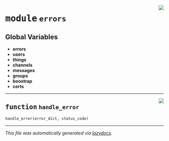 <!-- markdownlint-disable -->

<a href="https://github.com/mainflux/sdk-py/blob/main/mainflux/errors.py#L0"><img align="right" style="float:right;" src="https://img.shields.io/badge/-source-cccccc?style=flat-square"></a>

# <kbd>module</kbd> `errors`




**Global Variables**
---------------
- **errors**
- **users**
- **things**
- **channels**
- **messages**
- **groups**
- **boostrap**
- **certs**

---

<a href="https://github.com/mainflux/sdk-py/blob/main/mainflux/errors.py#L1"><img align="right" style="float:right;" src="https://img.shields.io/badge/-source-cccccc?style=flat-square"></a>

## <kbd>function</kbd> `handle_error`

```python
handle_error(error_dict, status_code)
```








---

_This file was automatically generated via [lazydocs](https://github.com/ml-tooling/lazydocs)._

